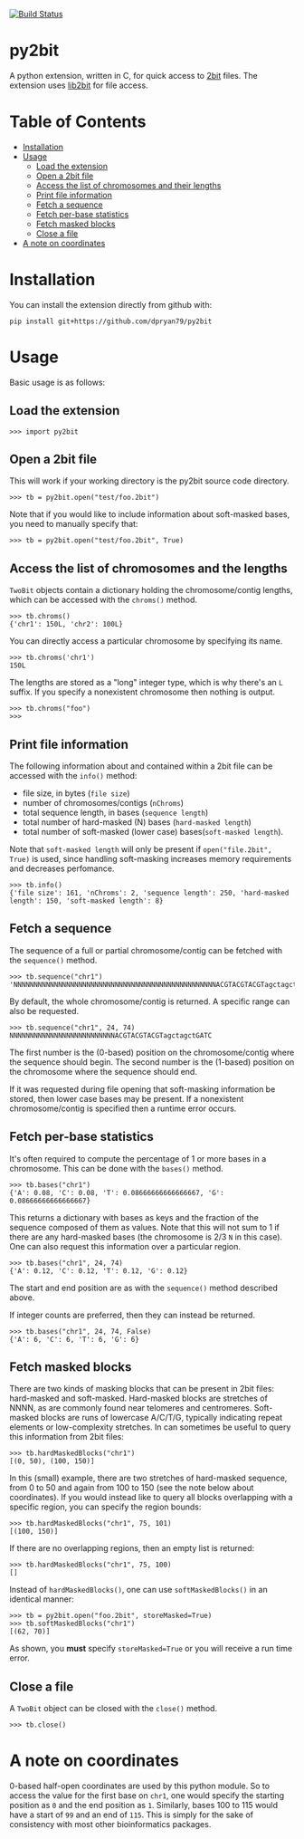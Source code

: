[![Build Status](https://travis-ci.org/dpryan79/py2bit.svg?branch=master)](https://travis-ci.org/dpryan79/py2bit)

# py2bit

A python extension, written in C, for quick access to [2bit](https://genome.ucsc.edu/FAQ/FAQformat.html#format7) files. The extension uses [lib2bit](https://github.com/dpryan79/lib2bit) for file access.

Table of Contents
=================

 * [Installation](#installation)
 * [Usage](#usage)
   * [Load the extension](#load-the-extension)
   * [Open a 2bit file](#open-a-2bit-file)
   * [Access the list of chromosomes and their lengths](#access-the-list-of-chromosomes-and-their-lengths)
   * [Print file information](#print-file-information)
   * [Fetch a sequence](#fetch-a-sequence)
   * [Fetch per-base statistics](#fetch-per-base-statistics)
   * [Fetch masked blocks](#fetch-masked-blocks)
   * [Close a file](#close-a-file)
 * [A note on coordinates](#a-note-on-coordinates)

# Installation

You can install the extension directly from github with:

    pip install git+https://github.com/dpryan79/py2bit

# Usage

Basic usage is as follows:

## Load the extension

    >>> import py2bit

## Open a 2bit file

This will work if your working directory is the py2bit source code directory.

    >>> tb = py2bit.open("test/foo.2bit")

Note that if you would like to include information about soft-masked bases, you need to manually specify that:

    >>> tb = py2bit.open("test/foo.2bit", True)

## Access the list of chromosomes and the lengths

`TwoBit` objects contain a dictionary holding the chromosome/contig lengths, which can be accessed with the `chroms()` method.

    >>> tb.chroms()
    {'chr1': 150L, 'chr2': 100L}

You can directly access a particular chromosome by specifying its name.

    >>> tb.chroms('chr1')
    150L

The lengths are stored as a "long" integer type, which is why there's an `L` suffix. If you specify a nonexistent chromosome then nothing is output.

    >>> tb.chroms("foo")
    >>>

## Print file information

The following information about and contained within a 2bit file can be accessed with the `info()` method:

 * file size, in bytes (`file size`)
 * number of chromosomes/contigs (`nChroms`)
 * total sequence length, in bases (`sequence length`)
 * total number of hard-masked (N) bases (`hard-masked length`)
 * total number of soft-masked (lower case) bases(`soft-masked length`).

Note that `soft-masked length` will only be present if `open("file.2bit", True)` is used, since handling soft-masking increases memory requirements and decreases perfomance.

    >>> tb.info()
    {'file size': 161, 'nChroms': 2, 'sequence length': 250, 'hard-masked length': 150, 'soft-masked length': 8}

## Fetch a sequence

The sequence of a full or partial chromosome/contig can be fetched with the `sequence()` method.

    >>> tb.sequence("chr1")
    'NNNNNNNNNNNNNNNNNNNNNNNNNNNNNNNNNNNNNNNNNNNNNNNNNNACGTACGTACGTagctagctGATCGATCGTAGCTAGCTAGCTAGCTGATCNNNNNNNNNNNNNNNNNNNNNNNNNNNNNNNNNNNNNNNNNNNNNNNNNN'

By default, the whole chromosome/contig is returned. A specific range can also be requested.

    >>> tb.sequence("chr1", 24, 74)
    NNNNNNNNNNNNNNNNNNNNNNNNNNACGTACGTACGTagctagctGATC

The first number is the (0-based) position on the chromosome/contig where the sequence should begin. The second number is the (1-based) position on the chromosome where the sequence should end.

If it was requested during file opening that soft-masking information be stored, then lower case bases may be present. If a nonexistent chromosome/contig is specified then a runtime error occurs.

## Fetch per-base statistics

It's often required to compute the percentage of 1 or more bases in a chromosome. This can be done with the `bases()` method.

    >>> tb.bases("chr1")
    {'A': 0.08, 'C': 0.08, 'T': 0.08666666666666667, 'G': 0.08666666666666667}

This returns a dictionary with bases as keys and the fraction of the sequence composed of them as values. Note that this will not sum to 1 if there are any hard-masked bases (the chromosome is 2/3 `N` in this case). One can also request this information over a particular region.

    >>> tb.bases("chr1", 24, 74)
    {'A': 0.12, 'C': 0.12, 'T': 0.12, 'G': 0.12}

The start and end position are as with the `sequence()` method described above.

If integer counts are preferred, then they can instead be returned.

    >>> tb.bases("chr1", 24, 74, False)
    {'A': 6, 'C': 6, 'T': 6, 'G': 6}

## Fetch masked blocks

There are two kinds of masking blocks that can be present in 2bit files: hard-masked and soft-masked. Hard-masked blocks are stretches of NNNN, as are commonly found near telomeres and centromeres. Soft-masked blocks are runs of lowercase A/C/T/G, typically indicating repeat elements or low-complexity stretches. In can sometimes be useful to query this information from 2bit files:

    >>> tb.hardMaskedBlocks("chr1")
    [(0, 50), (100, 150)]

In this (small) example, there are two stretches of hard-masked sequence, from 0 to 50 and again from 100 to 150 (see the note below about coordinates). If you would instead like to query all blocks overlapping with a specific region, you can specify the region bounds:

    >>> tb.hardMaskedBlocks("chr1", 75, 101)
    [(100, 150)]

If there are no overlapping regions, then an empty list is returned:

    >>> tb.hardMaskedBlocks("chr1", 75, 100)
    []

Instead of `hardMaskedBlocks()`, one can use `softMaskedBlocks()` in an identical manner:

    >>> tb = py2bit.open("foo.2bit", storeMasked=True)
    >>> tb.softMaskedBlocks("chr1")
    [(62, 70)]

As shown, you **must** specify `storeMasked=True` or you will receive a run time error.

## Close a file

A `TwoBit` object can be closed with the `close()` method.

    >>> tb.close()

# A note on coordinates

0-based half-open coordinates are used by this python module. So to access the value for the first base on `chr1`, one would specify the starting position as `0` and the end position as `1`. Similarly, bases 100 to 115 would have a start of `99` and an end of `115`. This is simply for the sake of consistency with most other bioinformatics packages.
